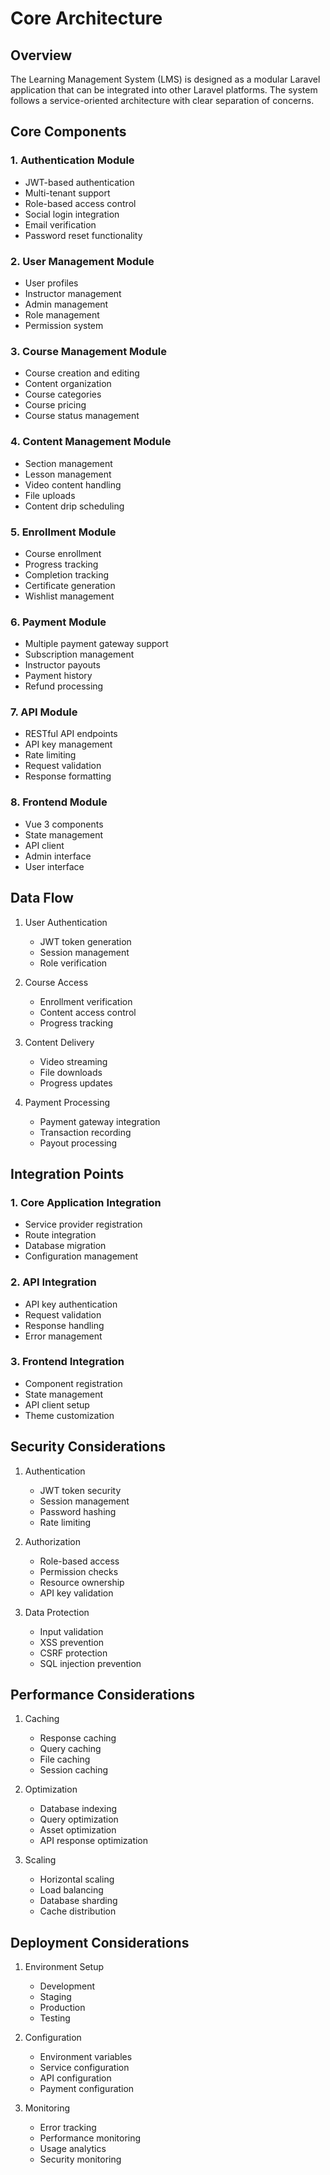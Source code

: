 # Core Architecture

## Overview

The Learning Management System (LMS) is designed as a modular Laravel application that can be integrated into other Laravel platforms. The system follows a service-oriented architecture with clear separation of concerns.

## Core Components

### 1. Authentication Module
- JWT-based authentication
- Multi-tenant support
- Role-based access control
- Social login integration
- Email verification
- Password reset functionality

### 2. User Management Module
- User profiles
- Instructor management
- Admin management
- Role management
- Permission system

### 3. Course Management Module
- Course creation and editing
- Content organization
- Course categories
- Course pricing
- Course status management

### 4. Content Management Module
- Section management
- Lesson management
- Video content handling
- File uploads
- Content drip scheduling

### 5. Enrollment Module
- Course enrollment
- Progress tracking
- Completion tracking
- Certificate generation
- Wishlist management

### 6. Payment Module
- Multiple payment gateway support
- Subscription management
- Instructor payouts
- Payment history
- Refund processing

### 7. API Module
- RESTful API endpoints
- API key management
- Rate limiting
- Request validation
- Response formatting

### 8. Frontend Module
- Vue 3 components
- State management
- API client
- Admin interface
- User interface

## Data Flow

1. User Authentication
   - JWT token generation
   - Session management
   - Role verification

2. Course Access
   - Enrollment verification
   - Content access control
   - Progress tracking

3. Content Delivery
   - Video streaming
   - File downloads
   - Progress updates

4. Payment Processing
   - Payment gateway integration
   - Transaction recording
   - Payout processing

## Integration Points

### 1. Core Application Integration
- Service provider registration
- Route integration
- Database migration
- Configuration management

### 2. API Integration
- API key authentication
- Request validation
- Response handling
- Error management

### 3. Frontend Integration
- Component registration
- State management
- API client setup
- Theme customization

## Security Considerations

1. Authentication
   - JWT token security
   - Session management
   - Password hashing
   - Rate limiting

2. Authorization
   - Role-based access
   - Permission checks
   - Resource ownership
   - API key validation

3. Data Protection
   - Input validation
   - XSS prevention
   - CSRF protection
   - SQL injection prevention

## Performance Considerations

1. Caching
   - Response caching
   - Query caching
   - File caching
   - Session caching

2. Optimization
   - Database indexing
   - Query optimization
   - Asset optimization
   - API response optimization

3. Scaling
   - Horizontal scaling
   - Load balancing
   - Database sharding
   - Cache distribution

## Deployment Considerations

1. Environment Setup
   - Development
   - Staging
   - Production
   - Testing

2. Configuration
   - Environment variables
   - Service configuration
   - API configuration
   - Payment configuration

3. Monitoring
   - Error tracking
   - Performance monitoring
   - Usage analytics
   - Security monitoring 